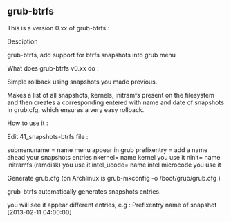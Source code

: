 ## grub-btrfs


This is a version 0.xx of grub-btrfs :

 Desciption

grub-btrfs, add support for btrfs snapshots into grub menu

 What does grub-btrfs v0.xx do :

Simple rollback using snapshots you made previous.

Makes a list of all snapshots, kernels, initramfs present on the filesystem and then creates a corresponding entered with name and date of snapshots in grub.cfg, which ensures a very easy rollback.

 How to use it :

Edit 41_snapshots-btrfs file :

submenuname = name menu appear in grub
prefixentry = add a name ahead your snapshots entries
nkernel= name kernel you use it
ninit= name initramfs (ramdisk) you use it
intel_ucode= name intel microcode you use it

Generate grub.cfg (on Archlinux is grub-mkconfig -o /boot/grub/grub.cfg )

grub-btrfs automatically generates snapshots entries.

you will see it appear different entries, e.g : Prefixentry name of snapshot [2013-02-11 04:00:00]
